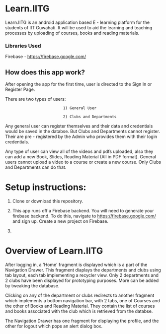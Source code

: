 # Learn.IITG

Learn.IITG is an android application based E - learning platform for the students of IIT Guwahati. It will be used to aid the learning and teaching processes by uploading of courses, books and reading materials.

### Libraries Used

Firebase - https://firebase.google.com/

## How does this app work?

After opening the app for the first time, user is directed to the Sign In or Register Page.
 
There are two types of users: 

                              1) General User

                              2) Clubs and Departments
                             
Any general user can register themselves and their data and credentials would be saved in the databse.
But Clubs and Departments cannot register. Their are pre - registered by the Admin who provides them with their login credentials.

Any type of user can view all of the videos and pdfs uploaded, also they can add a new Book, Slides, Reading Material (All in PDF format).
General users cannot upload a video to a course or create a new course. Only Clubs and Departments can do that.


# Setup instructions:

1) Clone or download this repository.

2) This app runs off a Firebase backend. You will need to generate your firebase backend. To do this, navigate to           https://firebase.google.com/ and sign up. Create a new project on Firebase.

3) 




# Overview of Learn.IITG

After logging in, a 'Home' fragment is displayed which is a part of the Navigation Drawer. This fragment diaplays the departments and clubs using tab layout, each tab implementing a recycler view. Only 2 departments and 2 clubs have been displayed for prototyping purposes. More can be added by tweaking the database.

Clicking on any of the department or clubs redirects to another fragment which implements a bottom navigation bar, with 2 tabs, one of Courses and the other of Books and Reading Material. They contain the list of courses and books associated with the club which is retrieved from the databse.

The Navigation Drawer has one fragment for displaying the profile, and the other for logout which pops an alert dialog box.


